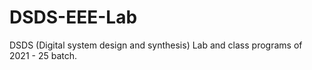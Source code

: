# DSDS-EEE-Lab
DSDS (Digital system design and synthesis) Lab and class programs of 2021 - 25 batch.
